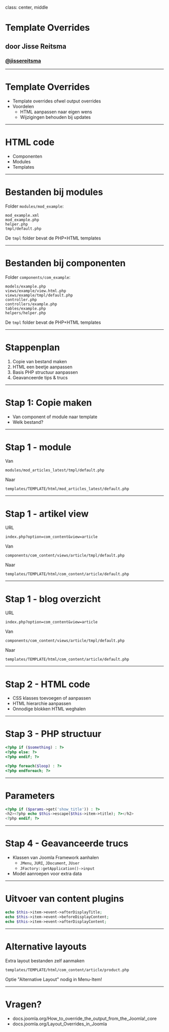 class: center, middle
# Template Overrides
## door Jisse Reitsma
### <a href="http://twitter.com/jissereitsma">@jissereitsma</a>

---
# Template Overrides
- Template overrides ofwel output overrides
- Voordelen
	* HTML aanpassen naar eigen wens
	* Wijzigingen behouden bij updates

---
# HTML code
* Componenten
* Modules
* Templates

---
# Bestanden bij modules
Folder `modules/mod_example`:
```
mod_example.xml
mod_example.php
helper.php
tmpl/default.php
```
De `tmpl` folder bevat de PHP+HTML templates

---
# Bestanden bij componenten
Folder `components/com_example`:
```
models/example.php
views/example/view.html.php
views/example/tmpl/default.php
controller.php
controllers/example.php
tables/example.php
helpers/helper.php
```
De `tmpl` folder bevat de PHP+HTML templates

---
# Stappenplan
1. Copie van bestand maken
2. HTML een beetje aanpassen
3. Basis PHP structuur aanpassen
4. Geavanceerde tips & trucs

---
# Stap 1: Copie maken
* Van component of module naar template
* Welk bestand?

---
# Stap 1 - module
Van
```
modules/mod_articles_latest/tmpl/default.php
```

Naar
```
templates/TEMPLATE/html/mod_articles_latest/default.php
```

---
# Stap 1 - artikel view
URL
```
index.php?option=com_content&view=article
```

Van
```
components/com_content/views/article/tmpl/default.php
```

Naar
```
templates/TEMPLATE/html/com_content/article/default.php
```

---
# Stap 1 - blog overzicht
URL
```
index.php?option=com_content&view=article
```

Van
```
components/com_content/views/article/tmpl/default.php
```

Naar
```
templates/TEMPLATE/html/com_content/article/default.php
```

---
# Stap 2 - HTML code
* CSS klasses toevoegen of aanpassen
* HTML hierarchie aanpassen
* Onnodige blokken HTML weghalen

---
# Stap 3 - PHP structuur
```php
<?php if ($something) : ?>
<?php else: ?>
<?php endif; ?>
```
```php
<?php foreach($loop) : ?>
<?php endforeach; ?>
```

---
# Parameters
```php
<?php if ($params->get('show_title')) : ?>
<h2><?php echo $this->escape($this->item->title); ?></h2>
<?php endif; ?>
```

---
# Stap 4 - Geavanceerde trucs
* Klassen van Joomla Framework aanhalen
	* `JMenu`, `JURI`, `JDocument`, `JUser`
	* `JFactory::getApplication()->input`
* Model aanroepen voor extra data

---
# Uitvoer van content plugins
```php
echo $this->item->event->afterDisplayTitle;
echo $this->item->event->beforeDisplayContent;
echo $this->item->event->afterDisplayContent;
```

---
# Alternative layouts
Extra layout bestanden zelf aanmaken
```
templates/TEMPLATE/html/com_content/article/product.php
```

Optie "Alternative Layout" nodig in Menu-Item!

---
# Vragen?
* docs.joomla.org/How_to_override_the_output_from_the_Joomla!_core
* docs.joomla.org/Layout_Overrides_in_Joomla
